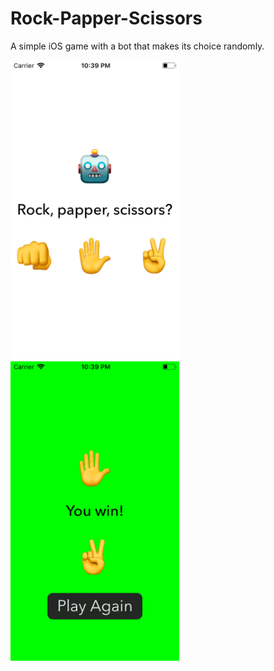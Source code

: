 # Rock-Papper-Scissors
A simple iOS game with a bot that makes its choice randomly.

<img src= "/Screenshots/1.png" width="270" height="479">   <img src= "/Screenshots/2.png" width="270" height="479">
